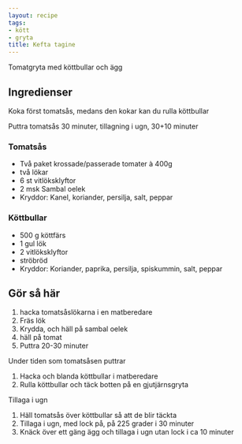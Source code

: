 ```yaml
---
layout: recipe
tags:
- kött
- gryta
title: Kefta tagine
---
```



Tomatgryta med köttbullar och ägg

## Ingredienser
Koka först tomatsås, medans den kokar kan du rulla köttbullar

Puttra tomatsås 30 minuter, tillagning i ugn, 30+10 minuter

### Tomatsås
* Två paket krossade/passerade tomater à 400g
* två lökar
* 6 st vitlöksklyftor
* 2 msk Sambal oelek
* Kryddor: Kanel, koriander, persilja, salt, peppar

### Köttbullar
* 500 g köttfärs
* 1 gul lök
* 2 vitlöksklyftor
* ströbröd
* Kryddor: Koriander, paprika, persilja, spiskummin, salt, peppar

## Gör så här
1. hacka tomatsåslökarna i en matberedare
2. Fräs lök
3. Krydda, och häll på sambal oelek
4. häll på tomat
5. Puttra 20-30 minuter

Under tiden som tomatsåsen puttrar
1. Hacka och blanda köttbullar i matberedare
2. Rulla köttbullar och täck botten på en gjutjärnsgryta

Tillaga i ugn
1. Häll tomatsås över köttbullar så att de blir täckta
2. Tillaga i ugn, med lock på, på 225 grader i 30 minuter
3. Knäck över ett gäng ägg och tillaga i ugn utan lock i ca 10 minuter
